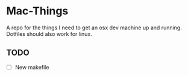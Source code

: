 # Mac-Things

A repo for the things I need to get an osx dev machine up and running.
Dotfiles should also work for linux.

## TODO
- [ ] New makefile
